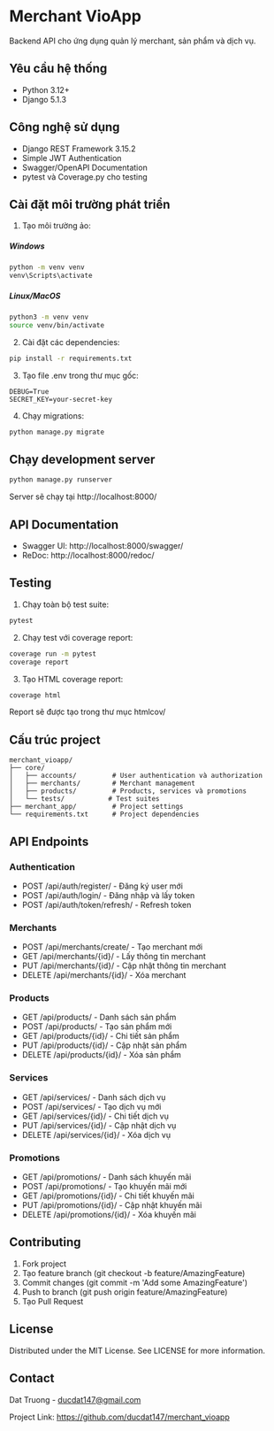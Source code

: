 # Merchant VioApp

Backend API cho ứng dụng quản lý merchant, sản phẩm và dịch vụ.

## Yêu cầu hệ thống

- Python 3.12+
- Django 5.1.3

## Công nghệ sử dụng

- Django REST Framework 3.15.2
- Simple JWT Authentication
- Swagger/OpenAPI Documentation
- pytest và Coverage.py cho testing

## Cài đặt môi trường phát triển

1. Tạo môi trường ảo:

##### Windows

```bash
python -m venv venv
venv\Scripts\activate
```

##### Linux/MacOS

```bash
python3 -m venv venv
source venv/bin/activate
```

2. Cài đặt các dependencies:

```bash
pip install -r requirements.txt
```

3. Tạo file .env trong thư mục gốc:

```env
DEBUG=True
SECRET_KEY=your-secret-key
```

4. Chạy migrations:

```bash
python manage.py migrate
```

## Chạy development server

```bash
python manage.py runserver
```

Server sẽ chạy tại http://localhost:8000/

## API Documentation

- Swagger UI: http://localhost:8000/swagger/
- ReDoc: http://localhost:8000/redoc/

## Testing

1. Chạy toàn bộ test suite:

```bash
pytest
```

2. Chạy test với coverage report:

```bash
coverage run -m pytest
coverage report
```

3. Tạo HTML coverage report:

```bash
coverage html
```

Report sẽ được tạo trong thư mục htmlcov/

## Cấu trúc project

```
merchant_vioapp/
├── core/
│   ├── accounts/         # User authentication và authorization
│   ├── merchants/        # Merchant management
│   ├── products/         # Products, services và promotions
│   └── tests/           # Test suites
├── merchant_app/         # Project settings
└── requirements.txt      # Project dependencies
```

## API Endpoints

### Authentication
- POST /api/auth/register/ - Đăng ký user mới
- POST /api/auth/login/ - Đăng nhập và lấy token
- POST /api/auth/token/refresh/ - Refresh token

### Merchants
- POST /api/merchants/create/ - Tạo merchant mới
- GET /api/merchants/{id}/ - Lấy thông tin merchant
- PUT /api/merchants/{id}/ - Cập nhật thông tin merchant
- DELETE /api/merchants/{id}/ - Xóa merchant

### Products
- GET /api/products/ - Danh sách sản phẩm
- POST /api/products/ - Tạo sản phẩm mới
- GET /api/products/{id}/ - Chi tiết sản phẩm
- PUT /api/products/{id}/ - Cập nhật sản phẩm
- DELETE /api/products/{id}/ - Xóa sản phẩm

### Services
- GET /api/services/ - Danh sách dịch vụ
- POST /api/services/ - Tạo dịch vụ mới
- GET /api/services/{id}/ - Chi tiết dịch vụ
- PUT /api/services/{id}/ - Cập nhật dịch vụ
- DELETE /api/services/{id}/ - Xóa dịch vụ

### Promotions
- GET /api/promotions/ - Danh sách khuyến mãi
- POST /api/promotions/ - Tạo khuyến mãi mới
- GET /api/promotions/{id}/ - Chi tiết khuyến mãi
- PUT /api/promotions/{id}/ - Cập nhật khuyến mãi
- DELETE /api/promotions/{id}/ - Xóa khuyến mãi

## Contributing

1. Fork project
2. Tạo feature branch (git checkout -b feature/AmazingFeature)
3. Commit changes (git commit -m 'Add some AmazingFeature')
4. Push to branch (git push origin feature/AmazingFeature)
5. Tạo Pull Request

## License

Distributed under the MIT License. See LICENSE for more information.

## Contact

Dat Truong - ducdat147@gmail.com

Project Link: https://github.com/ducdat147/merchant_vioapp